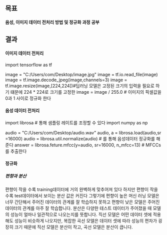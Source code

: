 
## 목표
#### 음성, 이미지 데이터 전처리 방법  및 정규화 과정 공부

## 결과

#### 이미지 데이터 전처리
import tensorflow as tf

image = "C:/Users/com/Desktop/image.jpg"
image = tf.io.read_file(image)
image = tf.image.decode_jpeg(image,channels=3)
image = tf.image.resize(image,[224,224])#딥러닝 모델은 고정된 크기의 입력을 필요로 하기 떄문에 224 * 224로 크기를 고정한
image = image / 255.0 # 이미지의 픽셀값을 0과 1 사이로 정규화 한다

#### 음성 데이터 전처리

import librosa # 통해 샘플링 레이트를 조정할 수 있다
import numpy as np

audio =  "C:/Users/com/Desktop/audio.wav"
audio, a = librosa.load(audio,sr =16000)
audio = librosa.util.normalize(audio) # 를 통해 음성데이터 정규화를 해준다
answer = librosa.feture.mfcc(y=audio, sr=16000, n_mfcc=13) # MFCCs를 추출한다


#### 정규화

##### 편향과 분산
편향이 작을 수록 training데이터에 거의 완벽하게 맞추어져 있다 하지만 편향이 작을 수록 test데이터에서 보이는 분산 값은 커진다 그렇기에 편향이 높은 머신 러닝 모델은 너무 간단해서 주어진 데이터의 관계를 잘 학습하지 못하고 편향이 낮은 모델은 주어진 데이터의 관계를 아주 잘 학습합니다.
분산은 다양한 테스트 데이터가 주어졌을 때 모델의 성능이 얼마나 일관적으로 나오는지를 뜻합니다. 직선 모델은 어떤 데이터 셋에 적용해도 성능이 비슷하게 나오지만, 복잡한 곡선 모델은 데이터 셋에 따라 성능의 편차가 굉장히 크기 때문에 직선 모델은 분산이 작고, 곡선 모델은 분산이 큽니다.
